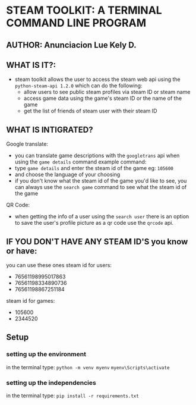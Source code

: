 # STEAM TOOLKIT: A TERMINAL COMMAND LINE PROGRAM

## AUTHOR: Anunciacion Lue Kely D.

## WHAT IS IT?:

- steam toolkit allows the user to access the steam web api using the `python-steam-api 1.2.0`
  which can do the following:
  - allow users to see public steam profiles via steam ID or steam name
  - access game data using the game's steam ID or the name of the game
  - get the list of friends of steam user with their steam ID

## WHAT IS INTIGRATED?

Google translate: 
- you can translate game descriptions with the `googletrans` api when using the `game details` command
example command: 
- type `game details` and enter the steam id of the game eg: `105600`
- and choose the language of your choosing
- if you don't know what the steam id of the game you'd like to see, you can always use the `search game` command
to see what the steam id of the game

QR Code: 
- when getting the info of a user using the `search user` there is an option to save the user's profile picture as a qr code use the `qrcode` api.

## IF YOU DON'T HAVE ANY STEAM ID'S you know or have:

you can use these ones
steam id for users:

- 76561198995017863
- 76561198334890736
- 76561198867251184

steam id for games:

- 105600
- 2344520

## Setup

### setting up the environment
  in the terminal type:
    `python -m venv myenv`
    `myenv\Scripts\activate`

### setting up the independencies
  in the terminal type:
      `pip install -r requirements.txt`
